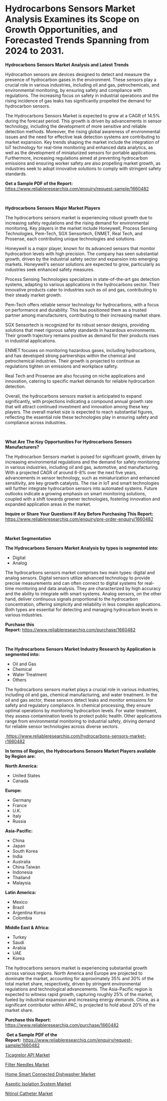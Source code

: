 <p><h1>Hydrocarbons Sensors Market Analysis Examines its Scope on Growth Opportunities, and Forecasted Trends Spanning from 2024 to 2031.</h1></p><p><strong>Hydrocarbons Sensors Market Analysis and Latest Trends</strong></p>
<p><p>Hydrocarbon sensors are devices designed to detect and measure the presence of hydrocarbon gases in the environment. These sensors play a crucial role in various industries, including oil and gas, petrochemicals, and environmental monitoring, by ensuring safety and compliance with regulations. The increasing focus on safety in industrial operations and the rising incidence of gas leaks has significantly propelled the demand for hydrocarbon sensors.</p><p>The Hydrocarbons Sensors Market is expected to grow at a CAGR of 14.5% during the forecast period. This growth is driven by advancements in sensor technology, including the development of more sensitive and reliable detection methods. Moreover, the rising global awareness of environmental issues and the need for effective leak detection systems are contributing to market expansion. Key trends shaping the market include the integration of IoT technology for real-time monitoring and enhanced data analytics, as well as the development of miniaturized sensors for portable applications. Furthermore, increasing regulations aimed at preventing hydrocarbon emissions and ensuring worker safety are also propelling market growth, as industries seek to adopt innovative solutions to comply with stringent safety standards.</p></p>
<p><strong>Get a Sample PDF of the Report:&nbsp;</strong> <a href="https://www.reliableresearchiq.com/enquiry/request-sample/1660482?utm_campaign=1117&utm_medium=2&utm_source=Github&utm_content=ia&utm_term=26102024&utm_id=hydrocarbons-sensors">https://www.reliableresearchiq.com/enquiry/request-sample/1660482</a></p>
<p>&nbsp;</p>
<p><strong>Hydrocarbons Sensors Major Market Players</strong></p>
<p><p>The hydrocarbons sensors market is experiencing robust growth due to increasing safety regulations and the rising demand for environmental monitoring. Key players in the market include Honeywell, Process Sensing Technologies, Pem-Tech, SGX Sensortech, ENMET, Real Tech, and Prosense, each contributing unique technologies and solutions.</p><p>Honeywell is a major player, known for its advanced sensors that monitor hydrocarbon levels with high precision. The company has seen substantial growth, driven by the industrial safety sector and expansion into emerging markets. Honeywell's sensor solutions are expected to grow, particularly as industries seek enhanced safety measures.</p><p>Process Sensing Technologies specializes in state-of-the-art gas detection systems, adapting to various applications in the hydrocarbons sector. Their innovative products cater to industries such as oil and gas, contributing to their steady market growth.</p><p>Pem-Tech offers reliable sensor technology for hydrocarbons, with a focus on performance and durability. This has positioned them as a trusted partner among manufacturers, contributing to their increasing market share.</p><p>SGX Sensortech is recognized for its robust sensor designs, providing solutions that meet rigorous safety standards in hazardous environments. Their growth trajectory remains positive as demand for their products rises in industrial applications.</p><p>ENMET focuses on monitoring hazardous gases, including hydrocarbons, and has developed strong partnerships within the chemical and petrochemical industries. Their growth is projected to continue as regulations tighten on emissions and workplace safety.</p><p>Real Tech and Prosense are also focusing on niche applications and innovation, catering to specific market demands for reliable hydrocarbon detection.</p><p>Overall, the hydrocarbons sensors market is anticipated to expand significantly, with projections indicating a compound annual growth rate that will attract continued investment and innovation among these key players. The overall market size is expected to reach substantial figures, reflecting the essential role these technologies play in ensuring safety and compliance across industries.</p></p>
<p>&nbsp;</p>
<p><strong>What Are The Key Opportunities For Hydrocarbons Sensors Manufacturers?</strong></p>
<p><p>The Hydrocarbon Sensors market is poised for significant growth, driven by increasing environmental regulations and the demand for safety monitoring in various industries, including oil and gas, automotive, and manufacturing. With a projected CAGR of around 6-8% over the next five years, advancements in sensor technology, such as miniaturization and enhanced sensitivity, are key growth catalysts. The rise in IoT and smart technologies will further integrate hydrocarbon sensors into automated systems. Future outlooks indicate a growing emphasis on smart monitoring solutions, coupled with a shift towards greener technologies, fostering innovation and expanded application areas in the market.</p></p>
<p><strong>Inquire or Share Your Questions If Any Before Purchasing This Report:</strong> <a href="https://www.reliableresearchiq.com/enquiry/pre-order-enquiry/1660482?utm_campaign=1117&utm_medium=2&utm_source=Github&utm_content=ia&utm_term=26102024&utm_id=hydrocarbons-sensors">https://www.reliableresearchiq.com/enquiry/pre-order-enquiry/1660482</a></p>
<p>&nbsp;</p>
<p><strong>Market Segmentation</strong></p>
<p><strong>The Hydrocarbons Sensors Market Analysis by types is segmented into:</strong></p>
<p><ul><li>Digital</li><li>Analog</li></ul></p>
<p><p>The hydrocarbons sensors market comprises two main types: digital and analog sensors. Digital sensors utilize advanced technology to provide precise measurements and can often connect to digital systems for real-time monitoring and data analysis. They are characterized by high accuracy and the ability to integrate with smart systems. Analog sensors, on the other hand, deliver continuous signals proportional to the hydrocarbon concentration, offering simplicity and reliability in less complex applications. Both types are essential for detecting and managing hydrocarbon levels in various industries.</p></p>
<p><strong>Purchase this Report:&nbsp;</strong><a href="https://www.reliableresearchiq.com/purchase/1660482?utm_campaign=1117&utm_medium=2&utm_source=Github&utm_content=ia&utm_term=26102024&utm_id=hydrocarbons-sensors">https://www.reliableresearchiq.com/purchase/1660482</a></p>
<p>&nbsp;</p>
<p><strong>The Hydrocarbons Sensors Market Industry Research by Application is segmented into:</strong></p>
<p><ul><li>Oil and Gas</li><li>Chemical</li><li>Water Treatment</li><li>Others</li></ul></p>
<p><p>The hydrocarbons sensors market plays a crucial role in various industries, including oil and gas, chemical manufacturing, and water treatment. In the oil and gas sector, these sensors detect leaks and monitor emissions for safety and regulatory compliance. In chemical processing, they ensure optimal operations by monitoring hydrocarbon levels. For water treatment, they assess contamination levels to protect public health. Other applications range from environmental monitoring to industrial safety, driving demand for reliable sensor technologies across diverse sectors.</p></p>
<p><a href="https://www.reliableresearchiq.com/hydrocarbons-sensors-market-r1660482?utm_campaign=1117&utm_medium=2&utm_source=Github&utm_content=ia&utm_term=26102024&utm_id=hydrocarbons-sensors">&nbsp;https://www.reliableresearchiq.com/hydrocarbons-sensors-market-r1660482</a></p>
<p><strong>In terms of Region, the Hydrocarbons Sensors Market Players available by Region are:</strong></p>
<p>
    <p> <strong> North America: </strong>
        <ul>
            <li>United States</li>
            <li>Canada</li>
        </ul>
        </p> 
    <p> <strong> Europe: </strong>
        <ul>
            <li>Germany</li>
            <li>France</li>
            <li>U.K.</li>
            <li>Italy</li>
            <li>Russia</li>
        </ul>
        </p> 
    <p> <strong> Asia-Pacific: </strong>
        <ul>
            <li>China</li>
            <li>Japan</li>
            <li>South Korea</li>
            <li>India</li>
            <li>Australia</li>
            <li>China Taiwan</li>
            <li>Indonesia</li>
            <li>Thailand</li>
            <li>Malaysia</li>
        </ul>
        </p> 
    <p> <strong> Latin America: </strong>
        <ul>
            <li>Mexico</li>
            <li>Brazil</li>
            <li>Argentina Korea</li>
            <li>Colombia</li>
        </ul>
        </p> 
    <p> <strong> Middle East & Africa: </strong>
        <ul>
            <li>Turkey</li>
            <li>Saudi</li>
            <li>Arabia</li>
            <li>UAE</li>
            <li>Korea</li>
        </ul>
    </p>
    </p>
<p><p>The hydrocarbons sensors market is experiencing substantial growth across various regions. North America and Europe are projected to dominate the market, accounting for approximately 35% and 30% of the total market share, respectively, driven by stringent environmental regulations and technological advancements. The Asia-Pacific region is expected to witness rapid growth, capturing roughly 25% of the market, fueled by industrial expansion and increasing energy demands. China, as a significant contributor within APAC, is projected to hold about 20% of the market share.</p></p>
<p><strong>Purchase this Report: </strong><a href="https://www.reliableresearchiq.com/purchase/1660482?utm_campaign=1117&utm_medium=2&utm_source=Github&utm_content=ia&utm_term=26102024&utm_id=hydrocarbons-sensors">https://www.reliableresearchiq.com/purchase/1660482</a></p>
<p>&nbsp;<strong>Get a Sample PDF of the Report:&nbsp;&nbsp;</strong><a href="https://www.reliableresearchiq.com/enquiry/request-sample/1660482?utm_campaign=1117&utm_medium=2&utm_source=Github&utm_content=ia&utm_term=26102024&utm_id=hydrocarbons-sensors">https://www.reliableresearchiq.com/enquiry/request-sample/1660482</a></p>
<p><strong></strong></p>
<p><p><a href="https://github.com/kiara3n0pau/Market-Research-Report-List-1/blob/main/ticagrelor-api-market.md?utm_campaign=1117&utm_medium=2&utm_source=Github&utm_content=ia&utm_term=26102024&utm_id=hydrocarbons-sensors">Ticagrelor API Market</a></p><p><a href="https://www.linkedin.com/pulse/influencing-factors-filter-needles-market-insights-growth-projections-xdyjf?utm_campaign=1117&utm_medium=2&utm_source=Github&utm_content=ia&utm_term=26102024&utm_id=hydrocarbons-sensors">Filter Needles Market</a></p><p><a href="https://github.com/florjvdva/Market-Research-Report-List-1/blob/main/home-smart-connected-dishwasher-market.md?utm_campaign=1117&utm_medium=2&utm_source=Github&utm_content=ia&utm_term=26102024&utm_id=hydrocarbons-sensors">Home Smart Connected Dishwasher Market</a></p><p><a href="https://issuu.com/reportprime-2/docs/aseptic-isolation-system-market-size-2030.pptx?utm_campaign=1117&utm_medium=2&utm_source=Github&utm_content=ia&utm_term=26102024&utm_id=hydrocarbons-sensors">Aseptic Isolation System Market</a></p><p><a href="https://www.linkedin.com/pulse/global-nitinol-catheter-nexus-sector-confluences-regional-catalysts-8qvlf?utm_campaign=1117&utm_medium=2&utm_source=Github&utm_content=ia&utm_term=26102024&utm_id=hydrocarbons-sensors">Nitinol Catheter Market</a></p></p>